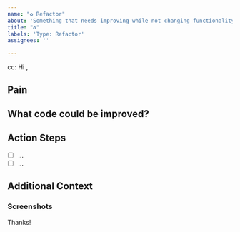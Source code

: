 ```yaml
---
name: "♻️ Refactor"
about: 'Something that needs improving while not changing functionality '
title: "♻️"
labels: 'Type: Refactor'
assignees: ''

---
```

<!-- These comments automatically delete -->
<!-- **Tip:** Delete parts that are not relevant -->
<!-- @ mention users who should be in the loop next to cc: -->
cc: 
Hi <!-- add intended user -->,

## Pain
<!-- Explain the pain you are experiencing -->

## What code could be improved?
<!-- Add a link to the area/file that needs refactoring -->

## Action Steps
<!--Add GitHub tasks-->
- [ ] ...
- [ ] ...

## Additional Context
<!-- Add any other context here. -->

### Screenshots
<!-- If applicable, add screenshots to help explain your problem. -->

Thanks!
